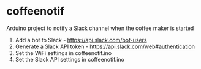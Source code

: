 # coffeenotif
Arduino project to notify a Slack channel when the coffee maker is started

1) Add a bot to Slack - https://api.slack.com/bot-users
2) Generate a Slack API token - https://api.slack.com/web#authentication
2) Set the WiFi settings in coffeenotif.ino
3) Set the Slack API settings in coffeenotif.ino
